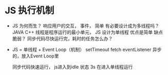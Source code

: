 #  JS 执行机制
-  JS 为何而生？
     响应用户的交互， 事件， 简单
     有必要设计成为多线程吗？  JAVA C++
     线程是程序运行的最小单元，
     JS 设计为单线程 优点是简单 缺点脆弱？
     同步代码尽快运行完，耗时的任务怎么办？

-   JS = 单线程 + Event Loop（机制）
       setTimeout fetch  eventListener 异步的，放入Event Loop里

       同步代码快速运行，  js进入到idle 状态 3s 在进入单线程运行